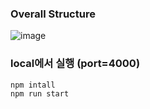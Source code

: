 ### Overall Structure
![image](https://github.com/SystemConsultantGroup/real-ice-gs-thesis-backend/assets/60565169/ec77a2c2-8400-457b-8dd6-df2b92461082)


### local에서 실행 (port=4000)
```bash
npm intall
npm run start
```
